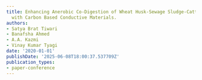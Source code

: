 ```yaml
---
title: Enhancing Anerobic Co-Digestion of Wheat Husk-Sewage Sludge-Cattle Manure Mix
  with Carbon Based Conductive Materials.
authors:
- Satya Brat Tiwari
- Banafsha Ahmed
- A.A. Kazmi
- Vinay Kumar Tyagi
date: '2020-01-01'
publishDate: '2025-06-08T18:00:37.537709Z'
publication_types:
- paper-conference
---
```

